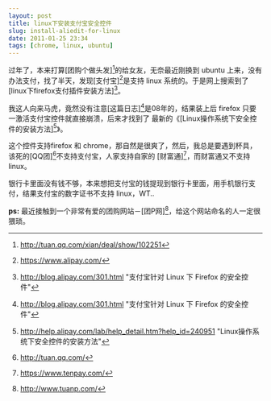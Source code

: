 ```yaml
---
layout: post
title: linux下安装支付宝安全控件
slug: install-aliedit-for-linux
date: 2011-01-25 23:34
tags: [chrome, linux, ubuntu]
---
```


过年了，本来打算[团购个做头发][^1]的给女友，无奈最近刚换到 ubuntu 上来，没有办法支付，找了半天，发现[支付宝][^2]是支持 
linux 系统的。于是网上搜索到了[linux下firefox支付插件安装方法][^3]。

我这人向来马虎，竟然没有注意[这篇日志][^3]是08年的，结果装上后 firefox 只要一激活支付宝控件就直接崩溃，后来才找到了
最新的《[Linux操作系统下安全控件的安装方法][^4]》。

这个控件支持firefox 和 chrome，那自然是很爽了，然后，我总是要遇到杯具，该死的[QQ团][^5]不支持支付宝，人家支持自家的
[财富通][^6]，而财富通又不支持 linux。

银行卡里面没有钱不够，本来想把支付宝的钱提现到银行卡里面，用手机银行支付，结果支付宝的数字证书不支持 linux，WT..

**ps:** 最近接触到一个非常有爱的团购网站－[团P网][^7]，给这个网站命名的人一定很猥琐。

[^1]: http://tuan.qq.com/xian/deal/show/102251
[^2]: https://www.alipay.com/
[^3]: http://blog.alipay.com/301.html "支付宝针对 Linux 下 Firefox 的安全控件"
[^4]: http://help.alipay.com/lab/help_detail.htm?help_id=240951 "Linux操作系统下安全控件的安装方法"
[^5]: http://tuan.qq.com/
[^6]: https://www.tenpay.com/
[^7]: http://www.tuanp.com/

